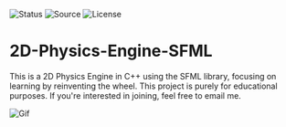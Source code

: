 ![Status](https://badgen.net/badge/Status/Development/red?icon=github)
![Source](https://badgen.net/badge/Tool/SFML/yellow)
![License](https://badgen.net/badge/license/MIT/green)

# 2D-Physics-Engine-SFML
This is a 2D Physics Engine in C++ using the SFML library, focusing on learning by reinventing the wheel. This project is purely for educational purposes. If you're interested in joining, feel free to email me.

![Gif](https://github.com/Parven05/2D-Physics-Engine-SFML/assets/101796812/d255d697-4107-4447-93f6-2c0c0b4c23df)
